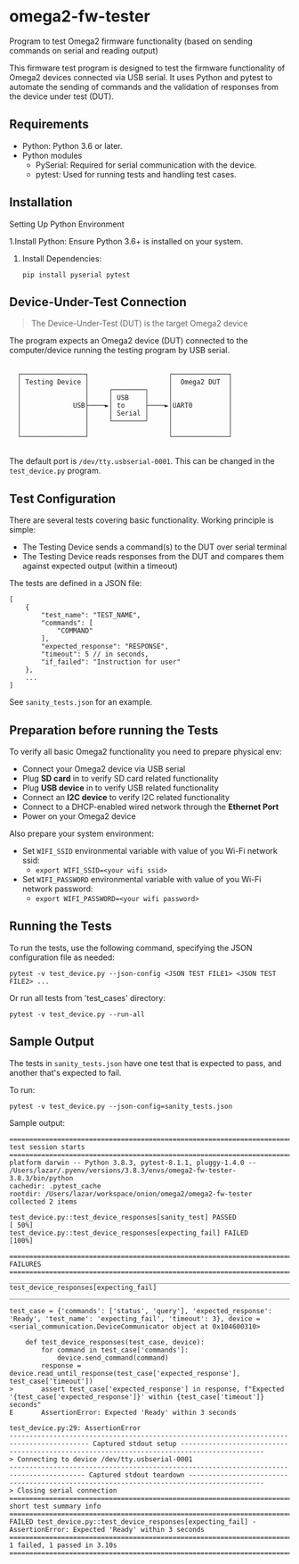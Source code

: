 # omega2-fw-tester
Program to test Omega2 firmware functionality (based on sending commands on serial and reading output)

This firmware test program is designed to test the firmware functionality of Omega2 devices connected via USB serial. It uses Python and pytest to automate the sending of commands and the validation of responses from the device under test (DUT).

## Requirements

- Python: Python 3.6 or later.
- Python modules
    - PySerial: Required for serial communication with the device.
    -  pytest: Used for running tests and handling test cases.

## Installation

Setting Up Python Environment

1.Install Python: Ensure Python 3.6+ is installed on your system.
1. Install Dependencies:
    ```
    pip install pyserial pytest
    ```


## Device-Under-Test Connection

> The Device-Under-Test (DUT) is the target Omega2 device

The program expects an Omega2 device (DUT) connected to the computer/device running the testing program by USB serial.

```
                                                        
  ┌────────────────┐                    ┌──────────────┐  
  │ Testing Device │                    │  Omega2 DUT  │  
  │                │     ┌────────┐     │              │  
  │                │     │ USB    │     │              │  
  │             USB├────►│ to     ├────►│UART0         │  
  │                │     │ Serial │     │              │  
  │                │     └────────┘     │              │  
  │                │                    │              │  
  └────────────────┘                    └──────────────┘  
                                                        
```

The default port is `/dev/tty.usbserial-0001`. This can be changed in the `test_device.py` program.

## Test Configuration

There are several tests covering basic functionality. Working principle is simple:
- The Testing Device sends a command(s) to the DUT over serial terminal
- The Testing Device reads responses from the DUT and compares them against expected output (within a timeout)

The tests are defined in a JSON file:

```
[
    {
        "test_name": "TEST_NAME",
        "commands": [
            "COMMAND"
        ],
        "expected_response": "RESPONSE",
        "timeout": 5 // in seconds,
        "if_failed": "Instruction for user"
    },
    ...
]
```

See `sanity_tests.json` for an example.

## Preparation before running the Tests

To verify all basic Omega2 functionality you need to prepare physical env:
- Connect your Omega2 device via USB serial
- Plug **SD card** in to verify SD card related functionality
- Plug **USB device** in to verify USB related functionality
- Connect an **I2C device** to verify I2C related functionality
- Connect to a DHCP-enabled wired network through the **Ethernet Port**
- Power on your Omega2 device 

Also prepare your system environment:
- Set `WIFI_SSID` environmental variable with value of you Wi-Fi network ssid:
  - `export WIFI_SSID=<your wifi ssid>`
- Set `WIFI_PASSWORD` environmental variable with value of you Wi-Fi network password:
  - `export WIFI_PASSWORD=<your wifi password>`

## Running the Tests

To run the tests, use the following command, specifying the JSON configuration file as needed:

```
pytest -v test_device.py --json-config <JSON TEST FILE1> <JSON TEST FILE2> ...
```

Or run all tests from 'test_cases' directory:
```
pytest -v test_device.py --run-all
```

## Sample Output

The tests in `sanity_tests.json` have one test that is expected to pass, and another that's expected to fail.

To run:
```
pytest -v test_device.py --json-config=sanity_tests.json
```

Sample output:
```
=========================================================================================== test session starts ============================================================================================
platform darwin -- Python 3.8.3, pytest-8.1.1, pluggy-1.4.0 -- /Users/lazar/.pyenv/versions/3.8.3/envs/omega2-fw-tester-3.8.3/bin/python
cachedir: .pytest_cache
rootdir: /Users/lazar/workspace/onion/omega2/omega2-fw-tester
collected 2 items

test_device.py::test_device_responses[sanity_test] PASSED                                                                                                                                            [ 50%]
test_device.py::test_device_responses[expecting_fail] FAILED                                                                                                                                         [100%]

================================================================================================= FAILURES =================================================================================================
__________________________________________________________________________________ test_device_responses[expecting_fail] ___________________________________________________________________________________

test_case = {'commands': ['status', 'query'], 'expected_response': 'Ready', 'test_name': 'expecting_fail', 'timeout': 3}, device = <serial_communication.DeviceCommunicator object at 0x104600310>

    def test_device_responses(test_case, device):
        for command in test_case['commands']:
            device.send_command(command)
        response = device.read_until_response(test_case['expected_response'], test_case['timeout'])
>       assert test_case['expected_response'] in response, f"Expected '{test_case['expected_response']}' within {test_case['timeout']} seconds"
E       AssertionError: Expected 'Ready' within 3 seconds

test_device.py:29: AssertionError
------------------------------------------------------------------------------------------ Captured stdout setup -------------------------------------------------------------------------------------------
> Connecting to device /dev/tty.usbserial-0001
----------------------------------------------------------------------------------------- Captured stdout teardown -----------------------------------------------------------------------------------------
> Closing serial connection
========================================================================================= short test summary info ==========================================================================================
FAILED test_device.py::test_device_responses[expecting_fail] - AssertionError: Expected 'Ready' within 3 seconds
======================================================================================= 1 failed, 1 passed in 3.10s ========================================================================================

```
